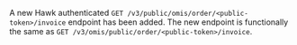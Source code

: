 A new Hawk authenticated `GET /v3/public/omis/order/<public-token>/invoice` endpoint has been added.
The new endpoint is functionally the same as `GET /v3/omis/public/order/<public-token>/invoice`.
